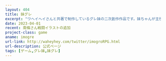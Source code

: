 ```yaml
---
layout: 404
title: 妹グレ
excerpt: "ワヘイヘイさんと共著で制作しているグレ妹の二次創作作品です。妹ちゃんが主役のRPGです。まだプレイはできませんが下のリンクから公式ページであらすじなどを確認できます。"
date: 2023-04-01
recent: 南條さん戦闘イラストの追加
project-class: game
aname: imogre
url-link: http://waheyhey.com/twitter/imogroRPG.html
url-description: 公式ページ
tags: [ゲーム,グレ妹,妹グレ]
---
```

